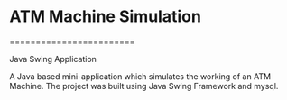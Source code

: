 # ATM Machine Simulation
========================

Java Swing Application 

A Java based mini-application which simulates the working of an ATM Machine. The project was built using Java Swing Framework and mysql.
